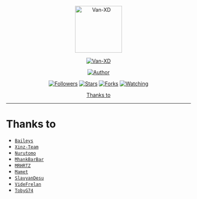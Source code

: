 <p align="center">
<img src="https://raw.githubusercontent.com/Van-XD/api-babybot/thumbnail.jpg" alt="Van-XD" width="128" height="128"/>
</p>
<p align="center">
<a href="#"><img title="Van-XD" src="https://img.shields.io/badge/BABYBOT-green?colorA=%23ff0000&colorB=%23017e40&style=for-the-badge"></a>
</p>
<p align="center">
<a href="https://github.com/van-xd"><img title="Author" src="https://img.shields.io/badge/Author-Van-XD-red.svg?style=for-the-badge&logo=github"></a>
</p>
<p align="center">
<a href="https://github.com/van-xd/followers"><img title="Followers" src="https://img.shields.io/github/followers/Van-XD?color=blue&style=flat-square"></a>
<a href="https://github.com/van-xd/megumikato2/stargazers/"><img title="Stars" src="https://img.shields.io/github/stars/Van-XD/api-babybot?color=red&style=flat-square"></a>
<a href="https://github.com/van-xd/megumikato2/network/members"><img title="Forks" src="https://img.shields.io/github/forks/Van-XD/api-babybot?color=red&style=flat-square"></a>
<a href="https://github.com/van-xd/megumikato2/watchers"><img title="Watching" src="https://img.shields.io/github/watchers/Van-XD/api-babybot?label=Watchers&color=blue&style=flat-square"></a>
</p>

<p align="center">
  <a href="https://github.com/Van-XD/api-babybot#thanks-to">Thanks to</a>
</p>
</div>


---



# Thanks to
* [`Baileys`](https://github.com/adiwajshing/Baileys)
* [`Xinz-Team`](https://github.com/Xinz-Team)
* [`Nurutomo`](https://github.com/Nurutomo)
* [`MhankBarBar`](https://github.com/MhankBarBar)
* [`MRHRTZ`](https://github.com/MRHRTZ)
* [`Mamet`](https://github.com/mamet8/)
* [`SlavyanDesu`](https://github.com/SlavyanDesu)
* [`VideFrelan`](https://github.com/VideFrelan)
* [`TobyG74`](https://github.com/TobyG74)
